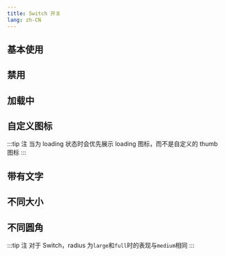 ```yaml
---
title: Switch 开关
lang: zh-CN
---
```


## 基本使用

<l-switch checked />

## 禁用

<l-switch disabled checked />
<l-switch disabled />

## 加载中

<l-switch loading checked />
<l-switch loading />

## 自定义图标

<l-switch>
  <l-icon slot="thumb" name="x" />
</l-switch>

:::tip 注
当为 loading 状态时会优先展示 loading 图标，而不是自定义的 thumb 图标
:::

## 带有文字

<l-switch falseText="false" trueText="true" />

## 不同大小

<div class="container align-end">
  <l-switch size="1" />
  <l-switch size="2" />
  <l-switch size="3" />
</div>

## 不同圆角

<div class="container">
  <l-switch radius="none" />
  <l-switch radius="small" />
  <l-switch radius="medium" />
</div>

:::tip 注
对于 Switch，radius 为`large`和`full`时的表现与`medium`相同
:::

<!--this file is copied from Chinese md, remove this comment to update it, or it will be overwritten on next build-->